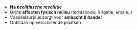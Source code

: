 - **Na *neolithische revolutie***
- Grote **effecten fysisch milieu** (terrasbouw, irrigatie, erosie..)
- Voedselsurplus zorgt voor **ambacht & handel**
- Ontstaan op verschillende plaatsen 